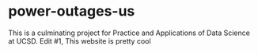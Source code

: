 # power-outages-us
This is a culminating project for Practice and Applications of Data Science at UCSD.
Edit #1, This website is pretty cool